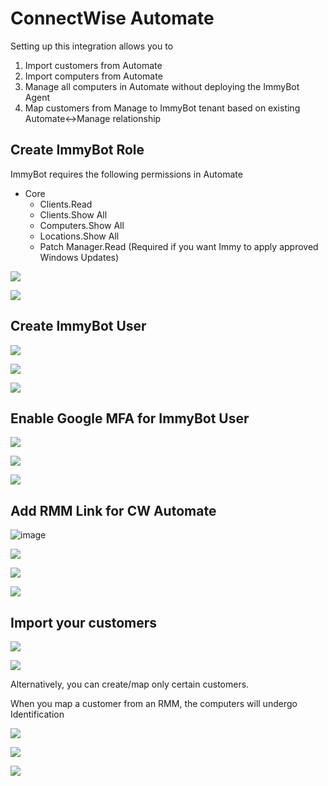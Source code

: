 # ConnectWise Automate

Setting up this integration allows you to
1. Import customers from Automate
2. Import computers from Automate
3. Manage all computers in Automate without deploying the ImmyBot Agent
4. Map customers from Manage to ImmyBot tenant based on existing Automate<->Manage relationship

## Create ImmyBot Role
ImmyBot requires the following permissions in Automate

- Core
  - Clients.Read
  - Clients.Show All
  - Computers.Show All
  - Locations.Show All
  - Patch Manager.Read (Required if you want Immy to apply approved Windows Updates)
  
![](./.vuepress/images/2021-03-23-15-18-39.png)

![](./.vuepress/images/2021-03-23-15-19-31.png)

## Create ImmyBot User
![](./.vuepress/images/2021-03-23-16-14-24.png)

![](./.vuepress/images/2021-03-23-16-19-01.png)

![](./.vuepress/images/2021-03-23-16-30-41.png)

## Enable Google MFA for ImmyBot User

![](./.vuepress/images/2021-03-23-18-35-49.png)

![](./.vuepress/images/2021-03-23-18-35-28.png)

![](./.vuepress/images/2021-03-23-18-39-00.png)

## Add RMM Link for CW Automate

![image](https://user-images.githubusercontent.com/1424395/156473997-68337c8f-4c50-4f94-b197-f62218a8276c.png)

![](./.vuepress/images/2021-03-23-18-59-10.png)

![](./.vuepress/images/2021-03-23-19-00-04.png)

![](./.vuepress/images/2021-03-23-18-59-44.png)

## Import your customers

![](./.vuepress/images/2021-03-23-18-57-19.png)

![](./.vuepress/images/2021-03-23-19-01-36.png)

Alternatively, you can create/map only certain customers.

When you map a customer from an RMM, the computers will undergo Identification

![](./.vuepress/images/2021-03-23-19-03-33.png)

![](./.vuepress/images/2021-03-23-19-06-55.png)

![](./.vuepress/images/2021-03-23-19-08-30.png)
